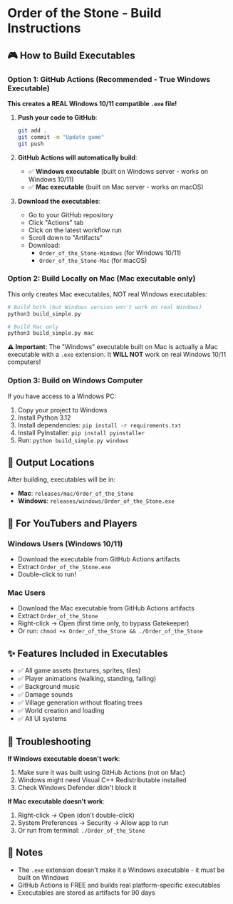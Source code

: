 # Order of the Stone - Build Instructions

## 🎮 How to Build Executables

### Option 1: GitHub Actions (Recommended - True Windows Executable)

**This creates a REAL Windows 10/11 compatible `.exe` file!**

1. **Push your code to GitHub**:
   ```bash
   git add .
   git commit -m "Update game"
   git push
   ```

2. **GitHub Actions will automatically build**:
   - ✅ **Windows executable** (built on Windows server - works on Windows 10/11)
   - ✅ **Mac executable** (built on Mac server - works on macOS)

3. **Download the executables**:
   - Go to your GitHub repository
   - Click "Actions" tab
   - Click on the latest workflow run
   - Scroll down to "Artifacts"
   - Download:
     - `Order_of_the_Stone-Windows` (for Windows 10/11)
     - `Order_of_the_Stone-Mac` (for macOS)

### Option 2: Build Locally on Mac (Mac executable only)

This only creates Mac executables, NOT real Windows executables:

```bash
# Build both (but Windows version won't work on real Windows)
python3 build_simple.py

# Build Mac only
python3 build_simple.py mac
```

**⚠️ Important**: The "Windows" executable built on Mac is actually a Mac executable with a `.exe` extension. It **WILL NOT** work on real Windows 10/11 computers!

### Option 3: Build on Windows Computer

If you have access to a Windows PC:

1. Copy your project to Windows
2. Install Python 3.12
3. Install dependencies: `pip install -r requirements.txt`
4. Install PyInstaller: `pip install pyinstaller`
5. Run: `python build_simple.py windows`

## 📁 Output Locations

After building, executables will be in:
- **Mac**: `releases/mac/Order_of_the_Stone`
- **Windows**: `releases/windows/Order_of_the_Stone.exe`

## 🎯 For YouTubers and Players

### Windows Users (Windows 10/11)
- Download the executable from GitHub Actions artifacts
- Extract `Order_of_the_Stone.exe`
- Double-click to run!

### Mac Users
- Download the Mac executable from GitHub Actions artifacts
- Extract `Order_of_the_Stone`
- Right-click → Open (first time only, to bypass Gatekeeper)
- Or run: `chmod +x Order_of_the_Stone && ./Order_of_the_Stone`

## ✨ Features Included in Executables

- ✅ All game assets (textures, sprites, tiles)
- ✅ Player animations (walking, standing, falling)
- ✅ Background music
- ✅ Damage sounds
- ✅ Village generation without floating trees
- ✅ World creation and loading
- ✅ All UI systems

## 🔧 Troubleshooting

**If Windows executable doesn't work**:
1. Make sure it was built using GitHub Actions (not on Mac)
2. Windows might need Visual C++ Redistributable installed
3. Check Windows Defender didn't block it

**If Mac executable doesn't work**:
1. Right-click → Open (don't double-click)
2. System Preferences → Security → Allow app to run
3. Or run from terminal: `./Order_of_the_Stone`

## 📝 Notes

- The `.exe` extension doesn't make it a Windows executable - it must be built on Windows
- GitHub Actions is FREE and builds real platform-specific executables
- Executables are stored as artifacts for 90 days

